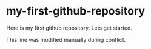 # my-first-github-repository
Here is my first github repository. Lets get started.

This line was modified manually during conflict.
